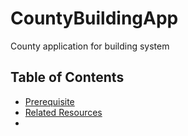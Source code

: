 # CountyBuildingApp
County application for building system


## Table of Contents
- [Prerequisite](#Prerequisite)
- [Related Resources](#Related)
- 
